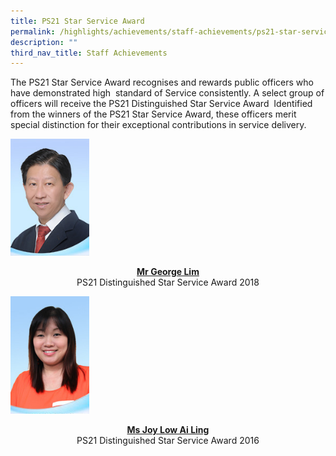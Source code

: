 ```yaml
---
title: PS21 Star Service Award
permalink: /highlights/achievements/staff-achievements/ps21-star-service-award/
description: ""
third_nav_title: Staff Achievements
---
```

<p>The PS21 Star Service Award recognises and rewards public officers who have demonstrated high &nbsp;standard of Service consistently. A select group of officers will receive the PS21 Distinguished Star Service Award &nbsp;Identified from the winners of the PS21 Star Service Award, these officers merit special distinction for their exceptional contributions in service delivery.</p>
<img style="width: 25%;" src="/images/ps21a.jpg" />
<p style="text-align: center;"><strong><u>Mr George Lim<br /></u></strong>PS21 Distinguished Star Service Award 2018</p>
<img style="width: 25%;" src="/images/ps21b.jpg" />
<p style="text-align: center;"><strong><u>Ms Joy Low Ai Ling<br /></u></strong>PS21 Distinguished Star Service Award 2016</p>